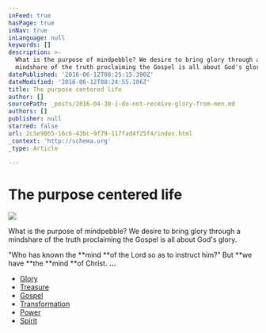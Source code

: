 ```yaml
---
inFeed: true
hasPage: true
inNav: true
inLanguage: null
keywords: []
description: >-
  What is the purpose of mindpebble? We desire to bring glory through a
  mindshare of the truth proclaiming the Gospel is all about God's glory.
datePublished: '2016-06-12T08:25:15.390Z'
dateModified: '2016-06-12T08:24:55.106Z'
title: The purpose centered life
author: []
sourcePath: _posts/2016-04-30-i-do-not-receive-glory-from-men.md
authors: []
publisher: null
starred: false
url: 2c5e9865-16c6-43bc-9f79-117fad4f25f4/index.html
_context: 'http://schema.org'
_type: Article

---
```

# The purpose centered life
![](https://s3-us-west-2.amazonaws.com/the-grid-img/p/a9792c3a0e87bd24b3bea39ed500b7230c83cf83.jpg)

What is the purpose of mindpebble? We desire to bring glory through a mindshare of the truth proclaiming the Gospel is all about God's glory.

"Who has known the **mind **of the Lord so as to instruct him?" But **we have **the **mind **of Christ. **...**

* [Glory][0]
* [Treasure][1]
* [Gospel][2]
* [Transformation][3]
* [Power][4]
* [Spirit][5]

[0]: https://thegrid.ai/pebblegenesis/psalm-19/
[1]: https://thegrid.ai/pebblegenesis/the-real-revelation-is-to-have-the-understanding-of-the-know/
[2]: https://thegrid.ai/pebblegenesis/master-designer-g/ "Gospel "
[3]: http://biblehub.com/romans/12-1.htm
[4]: http://www.worshiptogether.com/songs/how-great-is-our-god/
[5]: http://biblehub.com/1_corinthians/2-15.htm